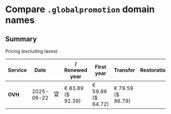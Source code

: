 # Compare `.globalpromotion` domain names

## Summary

Pricing (excluding taxes):

| Service | Date |  | / Renewed year | First year | Transfer | Restoration |
|--|--|--|--|--|--|--|
| **OVH** | 2025-06-22 | 🏆 | € 83.89<br>($ 91.39) | € 59.89<br>($ 64.72) | € 79.59<br>($ 86.79) |  |
